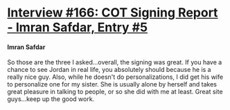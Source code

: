 # [Interview #166: COT Signing Report - Imran Safdar, Entry #5](https://www.theoryland.com/intvmain.php?i=166#5)

#### Imran Safdar

So those are the three I asked...overall, the signing was great. If you have a chance to see Jordan in real life, you absolutely should because he is a really nice guy. Also, while he doesn't do personalizations, I did get his wife to personalize one for my sister. She is usually alone by herself and takes great pleasure in talking to people, or so she did with me at least. Great site guys...keep up the good work.

